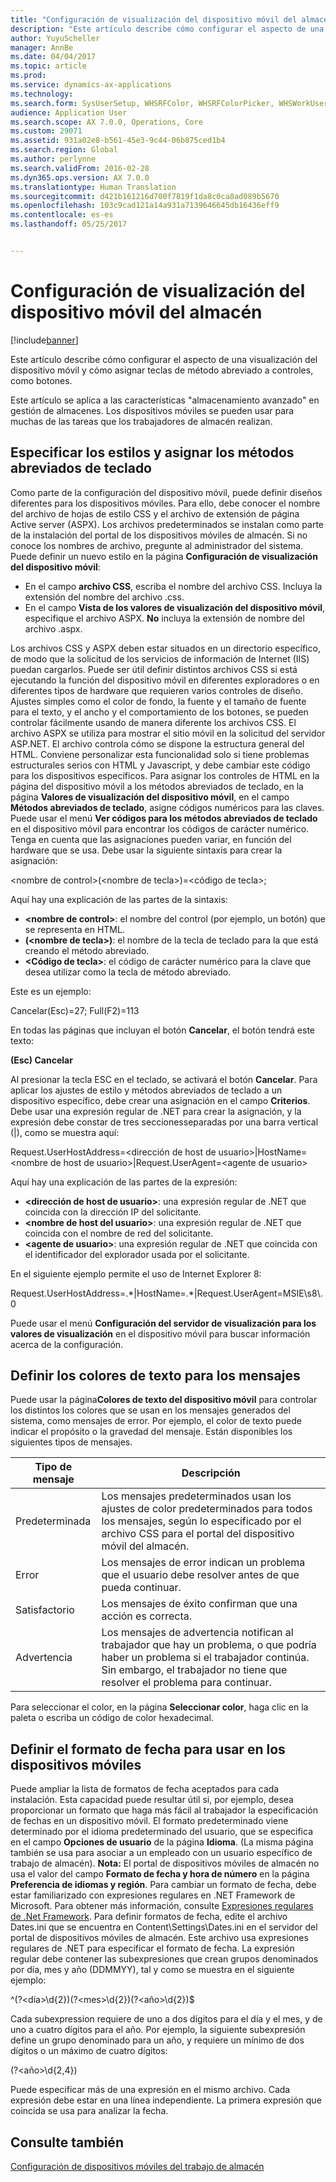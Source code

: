 ```yaml
---
title: "Configuración de visualización del dispositivo móvil del almacén"
description: "Este artículo describe cómo configurar el aspecto de una visualización del dispositivo móvil y cómo asignar teclas de método abreviado a controles, como botones."
author: YuyuScheller
manager: AnnBe
ms.date: 04/04/2017
ms.topic: article
ms.prod: 
ms.service: dynamics-ax-applications
ms.technology: 
ms.search.form: SysUserSetup, WHSRFColor, WHSRFColorPicker, WHSWorkUserDisplaySettings
audience: Application User
ms.search.scope: AX 7.0.0, Operations, Core
ms.custom: 29071
ms.assetid: 931a02e8-b561-45e3-9c44-06b875ced1b4
ms.search.region: Global
ms.author: perlynne
ms.search.validFrom: 2016-02-28
ms.dyn365.ops.version: AX 7.0.0
ms.translationtype: Human Translation
ms.sourcegitcommit: d421b161216d700f7819f1da8c0ca8ad089b5670
ms.openlocfilehash: 103c9cad121a14a931a7139646645db16436eff9
ms.contentlocale: es-es
ms.lasthandoff: 05/25/2017


---
```


# <a name="warehouse-mobile-device-display-settings"></a>Configuración de visualización del dispositivo móvil del almacén

[!include[banner](../includes/banner.md)]


Este artículo describe cómo configurar el aspecto de una visualización del dispositivo móvil y cómo asignar teclas de método abreviado a controles, como botones. 

Este artículo se aplica a las características "almacenamiento avanzado" en gestión de almacenes. Los dispositivos móviles se pueden usar para muchas de las tareas que los trabajadores de almacén realizan.

## <a name="specify-styles-and-map-keyboard-shortcuts"></a>Especificar los estilos y asignar los métodos abreviados de teclado
Como parte de la configuración del dispositivo móvil, puede definir diseños diferentes para los dispositivos móviles. Para ello, debe conocer el nombre del archivo de hojas de estilo CSS y el archivo de extensión de página Active server (ASPX). Los archivos predeterminados se instalan como parte de la instalación del portal de los dispositivos móviles de almacén. Si no conoce los nombres de archivo, pregunte al administrador del sistema. Puede definir un nuevo estilo en la página **Configuración de visualización del dispositivo móvil**:

-    En el campo **archivo CSS**, escriba el nombre del archivo CSS. Incluya la extensión del nombre del archivo .css.
-   En el campo **Vista de los valores de visualización del dispositivo móvil**, especifique el archivo ASPX. **No** incluya la extensión de nombre del archivo .aspx.

Los archivos CSS y ASPX deben estar situados en un directorio específico, de modo que la solicitud de los servicios de información de Internet (IIS) puedan cargarlos. Puede ser útil definir distintos archivos CSS si está ejecutando la función del dispositivo móvil en diferentes exploradores o en diferentes tipos de hardware que requieren varios controles de diseño. Ajustes simples como el color de fondo, la fuente y el tamaño de fuente para el texto, y el ancho y el comportamiento de los botones, se pueden controlar fácilmente usando de manera diferente los archivos CSS. El archivo ASPX se utiliza para mostrar el sitio móvil en la solicitud del servidor ASP.NET. El archivo controla cómo se dispone la estructura general del HTML. Conviene personalizar esta funcionalidad solo si tiene problemas estructurales serios con HTML y Javascript, y debe cambiar este código para los dispositivos específicos. Para asignar los controles de HTML en la página del dispositivo móvil a los métodos abreviados de teclado, en la página **Valores de visualización del dispositivo móvil**, en el campo **Métodos abreviados de teclado**, asigne códigos numéricos para las claves. Puede usar el menú **Ver códigos para los métodos abreviados de teclado** en el dispositivo móvil para encontrar los códigos de carácter numérico. Tenga en cuenta que las asignaciones pueden variar, en función del hardware que se usa. Debe usar la siguiente sintaxis para crear la asignación:

&lt;nombre de control&gt;(&lt;nombre de tecla&gt;)=&lt;código de tecla&gt;;

Aquí hay una explicación de las partes de la sintaxis:

-   **&lt;nombre de control&gt;**: el nombre del control (por ejemplo, un botón) que se representa en HTML.
-   **(&lt;nombre de tecla&gt;)**: el nombre de la tecla de teclado para la que está creando el método abreviado.
-   **&lt;Código de tecla&gt;**: el código de carácter numérico para la clave que desea utilizar como la tecla de método abreviado.

Este es un ejemplo:

Cancelar(Esc)=27; Full(F2)=113

En todas las páginas que incluyan el botón **Cancelar**, el botón tendrá este texto:

**(Esc) Cancelar**

Al presionar la tecla ESC en el teclado, se activará el botón **Cancelar**. Para aplicar los ajustes de estilo y métodos abreviados de teclado a un dispositivo específico, debe crear una asignación en el campo **Criterios**. Debe usar una expresión regular de .NET para crear la asignación, y la expresión debe constar de tres seccionesseparadas por una barra vertical (|), como se muestra aquí:

Request.UserHostAddress=&lt;dirección de host de usuario&gt;|HostName=&lt;nombre de host de usuario&gt;|Request.UserAgent=&lt;agente de usuario&gt;

Aquí hay una explicación de las partes de la expresión:

-   **&lt;dirección de host de usuario&gt;**: una expresión regular de .NET que coincida con la dirección IP del solicitante.
-   **&lt;nombre de host del usuario&gt;**: una expresión regular de .NET que coincida con el nombre de red del solicitante.
-   **&lt;agente de usuario&gt;**: una expresión regular de .NET que coincida con el identificador del explorador usada por el solicitante.

En el siguiente ejemplo permite el uso de Internet Explorer 8:

Request.UserHostAddress=.\*|HostName=.\*|Request.UserAgent=MSIE\\s8\\.0

Puede usar el menú **Configuración del servidor de visualización para los valores de visualización** en el dispositivo móvil para buscar información acerca de la configuración.

## <a name="define-text-colors-for-messages"></a>Definir los colores de texto para los mensajes
Puede usar la página**Colores de texto del dispositivo móvil** para controlar los distintos los colores que se usan en los mensajes generados del sistema, como mensajes de error. Por ejemplo, el color de texto puede indicar el propósito o la gravedad del mensaje. Están disponibles los siguientes tipos de mensajes.

| Tipo de mensaje | Descripción                                                                                                                                                                            |
|--------------|----------------------------------------------------------------------------------------------------------------------------------------------------------------------------------------|
| Predeterminada      | Los mensajes predeterminados usan los ajustes de color predeterminados para todos los mensajes, según lo especificado por el archivo CSS para el portal del dispositivo móvil del almacén.                                                   |
| Error        | Los mensajes de error indican un problema que el usuario debe resolver antes de que pueda continuar.                                                                                             |
| Satisfactorio      | Los mensajes de éxito confirman que una acción es correcta.                                                                                                                                |
| Advertencia      | Los mensajes de advertencia notifican al trabajador que hay un problema, o que podría haber un problema si el trabajador continúa. Sin embargo, el trabajador no tiene que resolver el problema para continuar. |

Para seleccionar el color, en la página **Seleccionar color**, haga clic en la paleta o escriba un código de color hexadecimal.

## <a name="define-the-date-format-to-use-on-mobile-devices"></a>Definir el formato de fecha para usar en los dispositivos móviles
Puede ampliar la lista de formatos de fecha aceptados para cada instalación. Esta capacidad puede resultar útil si, por ejemplo, desea proporcionar un formato que haga más fácil al trabajador la especificación de fechas en un dispositivo móvil. El formato predeterminado viene determinado por el idioma predeterminado del usuario, que se especifica en el campo **Opciones de usuario** de la página **Idioma**. (La misma página también se usa para asociar a un empleado con un usuario específico de trabajo de almacén). **Nota:** El portal de dispositivos móviles de almacén no usa el valor del campo **Formato de fecha y hora de número** en la página **Preferencia de idiomas y región**. Para cambiar un formato de fecha, debe estar familiarizado con expresiones regulares en .NET Framework de Microsoft. Para obtener más información, consulte [Expresiones regulares de .Net Framework](http://go.microsoft.com/fwlink/?LinkId=391260). Para definir formatos de fecha, edite el archivo Dates.ini que se encuentra en Content\\Settings\\Dates.ini en el servidor del portal de dispositivos móviles de almacén. Este archivo usa expresiones regulares de .NET para especificar el formato de fecha. La expresión regular debe contener las subexpresiones que crean grupos denominados por día, mes y año (DDMMYY), tal y como se muestra en el siguiente ejemplo:

^(?&lt;día&gt;\\d{2})(?&lt;mes&gt;\\d{2})(?&lt;año&gt;\\d{2})$

Cada subexpression requiere de uno a dos dígitos para el día y el mes, y de uno a cuatro dígitos para el año. Por ejemplo, la siguiente subexpresión define un grupo denominado para un año, y requiere un mínimo de dos dígitos o un máximo de cuatro dígitos:

(?&lt;año&gt;\\d{2,4})

Puede especificar más de una expresión en el mismo archivo. Cada expresión debe estar en una línea independiente. La primera expresión que coincida se usa para analizar la fecha.

<a name="see-also"></a>Consulte también
--------

[Configuración de dispositivos móviles del trabajo de almacén](configure-mobile-devices-warehouse.md)




